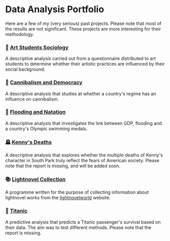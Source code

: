 # Data Analysis Portfolio

Here are a few of my (very serious) past projects. Please note that most of the results are not significant. These projects are more interesting for their methodology.

### :art: [Art Students Sociology](https://github.com/eloisedelerue/data-analysis-portfolio/tree/main/art-students-sociology)
A descriptive analysis carried out from a questionnaire distributed to art students to determine whether their artistic practices are influenced by their social background.

### :meat_on_bone: [Cannibalism and Democracy](https://github.com/eloisedelerue/data-analysis-portfolio/tree/main/cannibalism-and-democracy)
A descriptive analysis that studies at whether a country's regime has an influence on cannibalism.

### :ocean: [Flooding and Natation](https://github.com/eloisedelerue/data-analysis-portfolio/tree/main/flooding-and-natation)
A descriptive analysis that investigates the link between GDP, flooding and a country's Olympic swimming medals.

### :headstone: [Kenny's Deaths](https://github.com/eloisedelerue/data-analysis-portfolio/tree/main/kenny-s-deaths)
A descriptive analysis that explores whether the multiple deaths of Kenny's character in South Park truly reflect the fears of American society.
Please note that the report is missing, and will be added soon.

### :books: [Lightnovel Collection](https://github.com/eloisedelerue/data-analysis-portfolio/tree/main/lightnovels-collection)
A programme written for the purpose of collecting information about lightnovel works from the [lightnovelworld](https://www.lightnovelworld.com/hub_29071230#:~:text=Light%20Novel%20World%20is%20a%20very%20special%20platform%20where%20you) website.

### :ship: [Titanic](https://github.com/eloisedelerue/data-analysis-portfolio/tree/main/titanic)
A predictive analysis that predicts a Titanic passenger's survival based on their data. The aim was to test different methods. Please note that the report is missing.
